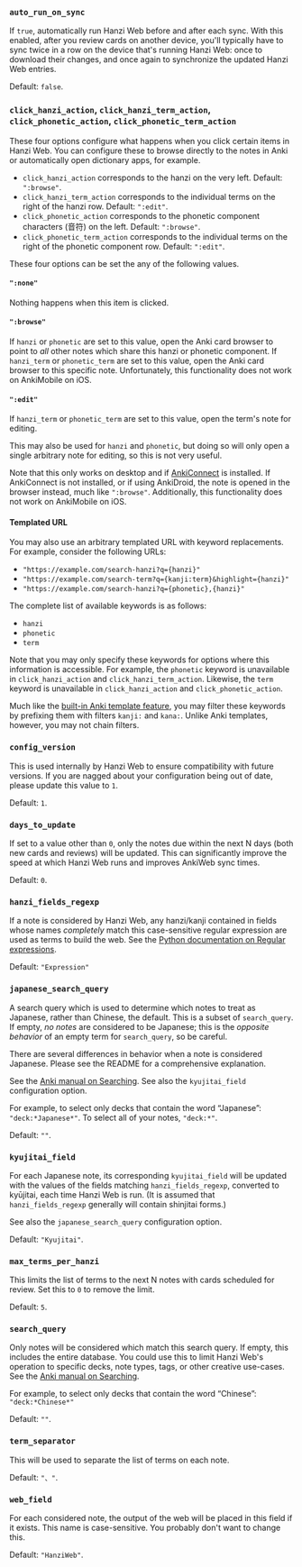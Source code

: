 ### `auto_run_on_sync`
If `true`, automatically run Hanzi Web before and after each sync. With this
enabled, after you review cards on another device, you'll typically have to sync
twice in a row on the device that's running Hanzi Web: once to download their
changes, and once again to synchronize the updated Hanzi Web entries.

Default: `false`.

### `click_hanzi_action`, `click_hanzi_term_action`, `click_phonetic_action`, `click_phonetic_term_action`
These four options configure what happens when you click certain items in Hanzi
Web. You can configure these to browse directly to the notes in Anki or
automatically open dictionary apps, for example.

- `click_hanzi_action` corresponds to the hanzi on the very left. Default:
  `":browse"`.
- `click_hanzi_term_action` corresponds to the individual terms on the right of
  the hanzi row. Default: `":edit"`.
- `click_phonetic_action` corresponds to the phonetic component characters (音符)
  on the left. Default: `":browse"`.
- `click_phonetic_term_action` corresponds to the individual terms on the right
  of the phonetic component row. Default: `":edit"`.

These four options can be set the any of the following values.

#### `":none"`
Nothing happens when this item is clicked.

#### `":browse"`
If `hanzi` or `phonetic` are set to this value, open the Anki card browser to
point to *all* other notes which share this hanzi or phonetic component. If
`hanzi_term` or `phonetic_term` are set to this value, open the Anki card
browser to this specific note. Unfortunately, this functionality does not work
on AnkiMobile on iOS.

#### `":edit"`
If `hanzi_term` or `phonetic_term` are set to this value, open the term's note
for editing.

This may also be used for `hanzi` and `phonetic`, but doing so will only open a
single arbitrary note for editing, so this is not very useful.

Note that this only works on desktop and if
[AnkiConnect](https://ankiweb.net/shared/info/2055492159) is installed. If
AnkiConnect is not installed, or if using AnkiDroid, the note is opened in the
browser instead, much like `":browse"`. Additionally, this functionality does
not work on AnkiMobile on iOS.

#### Templated URL
You may also use an arbitrary templated URL with keyword replacements. For
example, consider the following URLs:

- `"https://example.com/search-hanzi?q={hanzi}"`
- `"https://example.com/search-term?q={kanji:term}&highlight={hanzi}"`
- `"https://example.com/search-hanzi?q={phonetic},{hanzi}"`

The complete list of available keywords is as follows:

- `hanzi`
- `phonetic`
- `term`

Note that you may only specify these keywords for options where this information
is accessible. For example, the `phonetic` keyword is unavailable in
`click_hanzi_action` and `click_hanzi_term_action`. Likewise, the `term` keyword
is unavailable in `click_hanzi_action` and `click_phonetic_action`.

Much like the [built-in Anki template
feature](https://docs.ankiweb.net/templates/fields.html?highlight=furigana#additional-ruby-character-filters),
you may filter these keywords by prefixing them with filters `kanji:` and
`kana:`. Unlike Anki templates, however, you may not chain filters.

### `config_version`
This is used internally by Hanzi Web to ensure compatibility with future
versions. If you are nagged about your configuration being out of date, please
update this value to `1`.

Default: `1`.

### `days_to_update`
If set to a value other than `0`, only the notes due within the next N days
(both new cards and reviews) will be updated. This can significantly improve the
speed at which Hanzi Web runs and improves AnkiWeb sync times.

Default: `0`.

### `hanzi_fields_regexp`
If a note is considered by Hanzi Web, any hanzi/kanji contained in fields whose
names *completely* match this case-sensitive regular expression are used as
terms to build the web. See the [Python documentation on Regular
expressions](https://docs.python.org/3/library/re.html).

Default: `"Expression"`

### `japanese_search_query`
A search query which is used to determine which notes to treat as Japanese,
rather than Chinese, the default. This is a subset of `search_query`. If empty,
*no notes* are considered to be Japanese; this is the *opposite behavior* of an
empty term for `search_query`, so be careful.

There are several differences in behavior when a note is considered Japanese.
Please see the README for a comprehensive explanation.

See the [Anki manual on
Searching](https://docs.ankiweb.net/searching.html#tags-decks-cards-and-notes).
See also the `kyujitai_field` configuration option.

For example, to select only decks that contain the word “Japanese”:
`"deck:*Japanese*"`. To select all of your notes, `"deck:*"`.

Default: `""`.

### `kyujitai_field`
For each Japanese note, its corresponding `kyujitai_field` will be updated with
the values of the fields matching `hanzi_fields_regexp`, converted to kyūjitai,
each time Hanzi Web is run. (It is assumed that `hanzi_fields_regexp` generally
will contain shinjitai forms.)

See also the `japanese_search_query` configuration option.

Default: `"Kyujitai"`.

### `max_terms_per_hanzi`
This limits the list of terms to the next N notes with cards scheduled for
review. Set this to `0` to remove the limit.

Default: `5`.

### `search_query`
Only notes will be considered which match this search query. If empty, this
includes the entire database. You could use this to limit Hanzi Web's operation
to specific decks, note types, tags, or other creative use-cases. See the [Anki
manual on Searching](https://docs.ankiweb.net/searching.html#tags-decks-cards-and-notes).

For example, to select only decks that contain the word “Chinese”:
`"deck:*Chinese*"`

Default: `""`.

### `term_separator`
This will be used to separate the list of terms on each note.

Default: `"、"`.

### `web_field`
For each considered note, the output of the web will be placed in this field if
it exists. This name is case-sensitive. You probably don't want to change this.

Default: `"HanziWeb"`.

